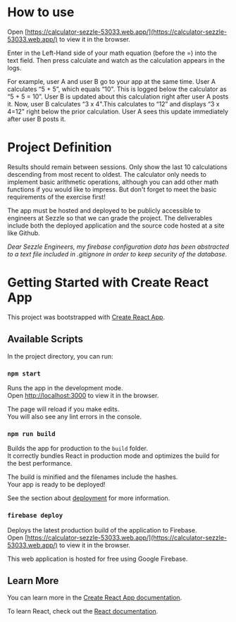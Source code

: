 # How to use
Open [https://calculator-sezzle-53033.web.app/](https://calculator-sezzle-53033.web.app/) to view it in the browser.

Enter in the Left-Hand side of your math equation (before the =) into the text field. Then press calculate and watch as the calculation appears in the logs.

For example, user A and user B go to your app at the same time. User A calculates “5 + 5”, which equals “10". This is logged below the calculator as “5 + 5 = 10”. User B is updated about this calculation right after user A posts it. Now, user B calculates “3 x 4".This calculates to “12” and displays “3 x 4=12" right below the prior calculation. User A sees this update immediately after user B posts it.
# Project Definition
Results should remain between sessions. Only show the last 10 calculations descending from most recent to oldest. The calculator only needs to implement basic arithmetic operations, although you can add other math functions if you would like to impress. But don't forget to meet the basic requirements of the exercise first!

The app must be hosted and deployed to be publicly accessible to engineers at Sezzle so that we can grade the project. The deliverables include both the deployed application and the source code hosted at a site like Github.

*Dear Sezzle Engineers, my firebase configuration data has been abstracted to a text file included in .gitignore in order to keep security of the database.*
# Getting Started with Create React App

This project was bootstrapped with [Create React App](https://github.com/facebook/create-react-app).

## Available Scripts

In the project directory, you can run:

### `npm start`

Runs the app in the development mode.\
Open [http://localhost:3000](http://localhost:3000) to view it in the browser.

The page will reload if you make edits.\
You will also see any lint errors in the console.

### `npm run build`

Builds the app for production to the `build` folder.\
It correctly bundles React in production mode and optimizes the build for the best performance.

The build is minified and the filenames include the hashes.\
Your app is ready to be deployed!

See the section about [deployment](https://facebook.github.io/create-react-app/docs/deployment) for more information.

### `firebase deploy`

Deploys the latest production build of the application to Firebase.\
Open [https://calculator-sezzle-53033.web.app/](https://calculator-sezzle-53033.web.app/) to view it in the browser.

This web application is hosted for free using Google Firebase.
## Learn More

You can learn more in the [Create React App documentation](https://facebook.github.io/create-react-app/docs/getting-started).

To learn React, check out the [React documentation](https://reactjs.org/).
